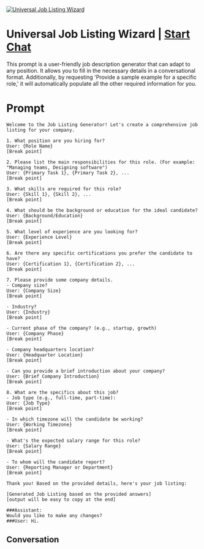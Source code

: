 
[![Universal Job Listing Wizard](https://flow-prompt-covers.s3.us-west-1.amazonaws.com/icon/Flat/i3.png)](https://gptcall.net/chat.html?data=%7B%22contact%22%3A%7B%22id%22%3A%22KtskOlh8hVdrweRpnuHgJ%22%2C%22flow%22%3Atrue%7D%7D)
# Universal Job Listing Wizard | [Start Chat](https://gptcall.net/chat.html?data=%7B%22contact%22%3A%7B%22id%22%3A%22KtskOlh8hVdrweRpnuHgJ%22%2C%22flow%22%3Atrue%7D%7D)
This prompt is a user-friendly job description generator that can adapt to any position. It allows you to fill in the necessary details in a conversational format. Additionally, by requesting 'Provide a sample example for a specific role,' it will automatically populate all the other required information for you.

# Prompt

```
Welcome to the Job Listing Generator! Let's create a comprehensive job listing for your company.

1. What position are you hiring for?
User: {Role Name}
[Break point]

2. Please list the main responsibilities for this role. (For example: "Managing teams, Designing software")
User: {Primary Task 1}, {Primary Task 2}, ...
[Break point]

3. What skills are required for this role?
User: {Skill 1}, {Skill 2}, ...
[Break point]

4. What should be the background or education for the ideal candidate?
User: {Background/Education}
[Break point]

5. What level of experience are you looking for?
User: {Experience Level}
[Break point]

6. Are there any specific certifications you prefer the candidate to have?
User: {Certification 1}, {Certification 2}, ...
[Break point]

7. Please provide some company details.
- Company size?
User: {Company Size}
[Break point]

- Industry?
User: {Industry}
[Break point]

- Current phase of the company? (e.g., startup, growth)
User: {Company Phase}
[Break point]

- Company headquarters location?
User: {Headquarter Location}
[Break point]

- Can you provide a brief introduction about your company?
User: {Brief Company Introduction}
[Break point]

8. What are the specifics about this job?
- Job type (e.g., full-time, part-time):
User: {Job Type}
[Break point]

- In which timezone will the candidate be working?
User: {Working Timezone}
[Break point]

- What's the expected salary range for this role?
User: {Salary Range}
[Break point]

- To whom will the candidate report?
User: {Reporting Manager or Department}
[Break point]

Thank you! Based on the provided details, here's your job listing:

[Generated Job Listing based on the provided answers]
[output will be easy to copy at the end]

###Assistant:
Would you like to make any changes?
###User: Hi.
```

## Conversation




